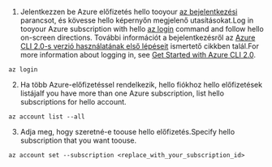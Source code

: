 1. <span data-ttu-id="816d4-101">Jelentkezzen be Azure előfizetés hello tooyour [az bejelentkezési](/cli/azure/#login) parancsot, és kövesse hello képernyőn megjelenő utasításokat.</span><span class="sxs-lookup"><span data-stu-id="816d4-101">Log in tooyour Azure subscription with hello [az login](/cli/azure/#login) command and follow hello on-screen directions.</span></span> <span data-ttu-id="816d4-102">További információt a bejelentkezésről az [Azure CLI 2.0-s verzió használatának első lépéseit](/cli/azure/get-started-with-azure-cli) ismertető cikkben talál.</span><span class="sxs-lookup"><span data-stu-id="816d4-102">For more information about logging in, see [Get Started with Azure CLI 2.0](/cli/azure/get-started-with-azure-cli).</span></span>

  ```azurecli
  az login
  ```
2. <span data-ttu-id="816d4-103">Ha több Azure-előfizetéssel rendelkezik, hello fiókhoz hello előfizetések listája</span><span class="sxs-lookup"><span data-stu-id="816d4-103">If you have more than one Azure subscription, list hello subscriptions for hello account.</span></span>

  ```azurecli
  az account list --all
  ```
3. <span data-ttu-id="816d4-104">Adja meg, hogy szeretné-e toouse hello előfizetés.</span><span class="sxs-lookup"><span data-stu-id="816d4-104">Specify hello subscription that you want toouse.</span></span>

  ```azurecli
  az account set --subscription <replace_with_your_subscription_id>
  ```